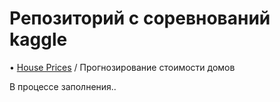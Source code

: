 # Репозиторий с соревнований kaggle

• [House Prices](https://github.com/Alexandr-Vell/yandex_practicum_projects/tree/main/01.%20Исследование%20надёжности%20заёмщиков) / Прогнозирование стоимости домов

В процессе заполнения..
